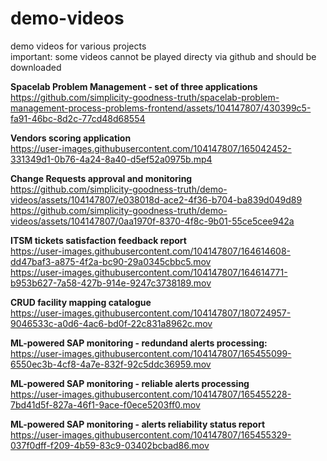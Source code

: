 # demo-videos
demo videos for various projects<br/>
important: some videos cannot be played directy via github and should be downloaded<br/>

<b>Spacelab Problem Management - set of three applications</b><br/>
https://github.com/simplicity-goodness-truth/spacelab-problem-management-process-problems-frontend/assets/104147807/430399c5-fa91-46bc-8d2c-77cd48d68554<br/>

<b>Vendors scoring application</b><br/>
https://user-images.githubusercontent.com/104147807/165042452-331349d1-0b76-4a24-8a40-d5ef52a0975b.mp4<br/>

<b>Change Requests approval and monitoring</b><br/>
https://github.com/simplicity-goodness-truth/demo-videos/assets/104147807/e038018d-ace2-4f36-b704-ba839d049d89<br/>
https://github.com/simplicity-goodness-truth/demo-videos/assets/104147807/0aa1970f-8370-4f8c-9b01-55ce5cee942a<br/>

<b>ITSM tickets satisfaction feedback report</b><br/>
https://user-images.githubusercontent.com/104147807/164614608-dd47baf3-a875-4f2a-bc90-29a0345cbbc5.mov<br/>
https://user-images.githubusercontent.com/104147807/164614771-b953b627-7a58-427b-914e-9247c3738189.mov<br/>

<b>CRUD facility mapping catalogue</b><br/>
https://user-images.githubusercontent.com/104147807/180724957-9046533c-a0d6-4ac6-bd0f-22c831a8962c.mov<br/>

<b>ML-powered SAP monitoring - redundand alerts processing:</b><br/>
https://user-images.githubusercontent.com/104147807/165455099-6550ec3b-4cf8-4a7e-832f-92c5ddc36959.mov<br/>

<b>ML-powered SAP monitoring - reliable alerts processing</b><br/>
https://user-images.githubusercontent.com/104147807/165455228-7bd41d5f-827a-46f1-9ace-f0ece5203ff0.mov<br/>

<b>ML-powered SAP monitoring - alerts reliability status report</b><br/>
https://user-images.githubusercontent.com/104147807/165455329-037f0dff-f209-4b59-83c9-03402bcbad86.mov<br/>









